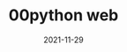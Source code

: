 ---
sidebar: 'auto'
title: 00python web
date: 2021-11-29
tags:
 - web
 - python
categories: 
 - 04python
 - 05web
---